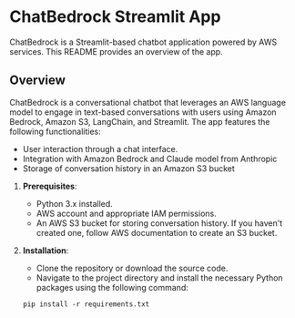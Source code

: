 # ChatBedrock Streamlit App

ChatBedrock is a Streamlit-based chatbot application powered by AWS services. This README provides an overview of the app.

## Overview

ChatBedrock is a conversational chatbot that leverages an AWS language model to engage in text-based conversations with users using Amazon Bedrock, Amazon S3, LangChain, and Streamlit. The app features the following functionalities:

- User interaction through a chat interface.
- Integration with Amazon Bedrock and Claude model from Anthropic
- Storage of conversation history in an Amazon S3 bucket


1. **Prerequisites**:
   - Python 3.x installed.
   - AWS account and appropriate IAM permissions.
   - An AWS S3 bucket for storing conversation history. If you haven't created one, follow AWS documentation to create an S3 bucket.

2. **Installation**:
   - Clone the repository or download the source code.
   - Navigate to the project directory and install the necessary Python packages using the following command:

   ```shell
   pip install -r requirements.txt

   
